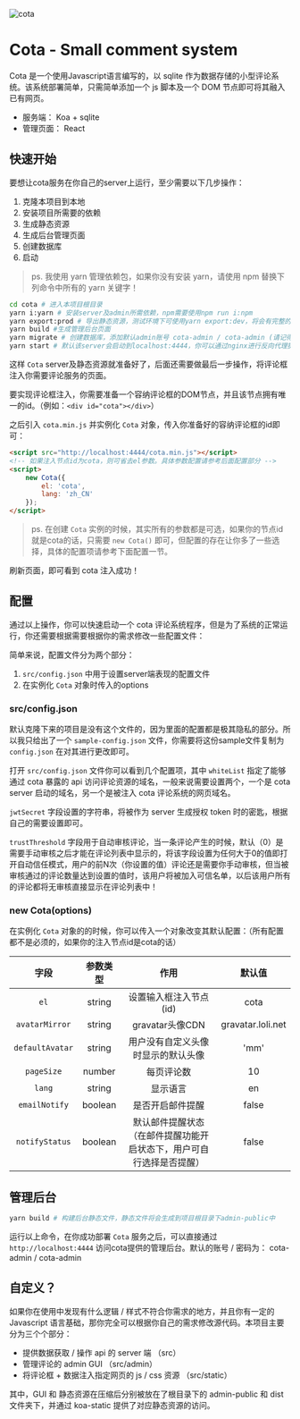![cota](https://raw.githubusercontent.com/wiki/getatny/cota/cota-github-logo.png)

# Cota - Small comment system

Cota 是一个使用Javascript语言编写的，以 sqlite 作为数据存储的小型评论系统。该系统部署简单，只需简单添加一个 js 脚本及一个 DOM 节点即可将其融入已有网页。

- 服务端： Koa + sqlite
- 管理页面： React

## 快速开始

要想让cota服务在你自己的server上运行，至少需要以下几步操作：

1. 克隆本项目到本地
2. 安装项目所需要的依赖
3. 生成静态资源
4. 生成后台管理页面
5. 创建数据库
6. 启动

> ps. 我使用 yarn 管理依赖包，如果你没有安装 yarn，请使用 npm 替换下列命令中所有的 yarn 关键字！

```bash
cd cota # 进入本项目根目录
yarn i:yarn # 安装server及admin所需依赖，npm需要使用npm run i:npm
yarn export:prod # 导出静态资源，测试环境下可使用yarn export:dev，将会有完整的error信息显示
yarn build #生成管理后台页面
yarn migrate # 创建数据库，添加默认admin账号 cota-admin / cota-admin (请记得在项目部署后修改密码)
yarn start # 默认该server会启动到localhost:4444，你可以通过nginx进行反向代理提供公网访问
```

这样 `Cota` server及静态资源就准备好了，后面还需要做最后一步操作，将评论框注入你需要评论服务的页面。

要实现评论框注入，你需要准备一个容纳评论框的DOM节点，并且该节点拥有唯一的id。（例如：`<div id="cota"></div>`）

之后引入 `cota.min.js` 并实例化 `Cota` 对象，传入你准备好的容纳评论框的id即可：

```html
<script src="http://localhost:4444/cota.min.js"></script>
<!-- 如果注入节点id为cota，则可省去el参数。具体参数配置请参考后面配置部分 -->
<script>
    new Cota({
        el: 'cota',
        lang: 'zh_CN'
    });
</script>
```

> ps. 在创建 `Cota` 实例的时候，其实所有的参数都是可选，如果你的节点id就是cota的话，只需要 `new Cota()` 即可，但配置的存在让你多了一些选择，具体的配置项请参考下面配置一节。

刷新页面，即可看到 cota 注入成功！

## 配置

通过以上操作，你可以快速启动一个 cota 评论系统程序，但是为了系统的正常运行，你还需要根据需要根据你的需求修改一些配置文件：

简单来说，配置文件分为两个部分：

1. `src/config.json` 中用于设置server端表现的配置文件
2. 在实例化 `Cota` 对象时传入的options

### src/config.json

默认克隆下来的项目是没有这个文件的，因为里面的配置都是极其隐私的部分。所以我只给出了一个 `sample-config.json` 文件，你需要将这份sample文件复制为 `config.json` 在对其进行更改即可。

打开 `src/config.json` 文件你可以看到几个配置项，其中 `whiteList` 指定了能够通过 cota 暴露的 api 访问评论资源的域名，一般来说需要设置两个，一个是 cota server 启动的域名，另一个是被注入 cota 评论系统的网页域名。

`jwtSecret` 字段设置的字符串，将被作为 server 生成授权 token 时的密匙，根据自己的需要设置即可。

`trustThreshold` 字段用于自动审核评论，当一条评论产生的时候，默认（0）是需要手动审核之后才能在评论列表中显示的，将该字段设置为任何大于0的值即打开自动信任模式，用户的前N次（你设置的值）评论还是需要你手动审核，但当被审核通过的评论数量达到设置的值时，该用户将被加入可信名单，以后该用户所有的评论都将无审核直接显示在评论列表中！

### new Cota(options)

在实例化 `Cota` 对象的的时候，你可以传入一个对象改变其默认配置：（所有配置都不是必须的，如果你的注入节点id是cota的话）

|字段|参数类型|作用|默认值|
|:------:|:------:|:------:|:------:|
|`el`|string|设置输入框注入节点(id)|cota|
|`avatarMirror`|string|gravatar头像CDN|gravatar.loli.net|
|`defaultAvatar`|string|用户没有自定义头像时显示的默认头像|'mm'|
|`pageSize`|number|每页评论数|10|
|`lang`|string|显示语言|en|
|`emailNotify`|boolean|是否开启邮件提醒|false|
|`notifyStatus`|boolean|默认邮件提醒状态（在邮件提醒功能开启状态下，用户可自行选择是否提醒）|false|

## 管理后台

```bash
yarn build # 构建后台静态文件，静态文件将会生成到项目根目录下admin-public中
```

运行以上命令，在你成功部署 `Cota` 服务之后，可以直接通过 `http://localhost:4444` 访问cota提供的管理后台。默认的账号 / 密码为： cota-admin / cota-admin

## 自定义？

如果你在使用中发现有什么逻辑 / 样式不符合你需求的地方，并且你有一定的 Javascript 语言基础，那你完全可以根据你自己的需求修改源代码。本项目主要分为三个个部分：

- 提供数据获取 / 操作 api 的 server 端 （src）
- 管理评论的 admin GUI （src/admin）
- 将评论框 + 数据注入指定网页的 js / css 资源 （src/static）

其中，GUI 和 静态资源在压缩后分别被放在了根目录下的 admin-public 和 dist 文件夹下，并通过 koa-static 提供了对应静态资源的访问。
